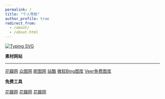```yaml
---
permalink: /
title: "个人导航"
author_profile: true
redirect_from: 
  - /about/
  - /about.html
---
```



[![Typing SVG](https://readme-typing-svg.demolab.com?font=Fira+Code&pause=1000&width=435&lines=The+five+boxing+wizards+jump+quickly)](https://git.io/typing-svg)

**素材网站**
___

[花瓣网](https://huaban.com/follow)
[众图网](https://www.ztupic.com/)
[昵图网](https://www.nipic.com/)
[站酷](https://www.zcool.com.cn/)
[微软Bing图库](https://www.bing.com/hp)
[Veer免费图库](https://www.veer.com/)

**免费工具**

[花瓣网](https://m.huaban.com)
[花瓣网](https://m.huaban.com)
[花瓣网](https://m.huaban.com)

